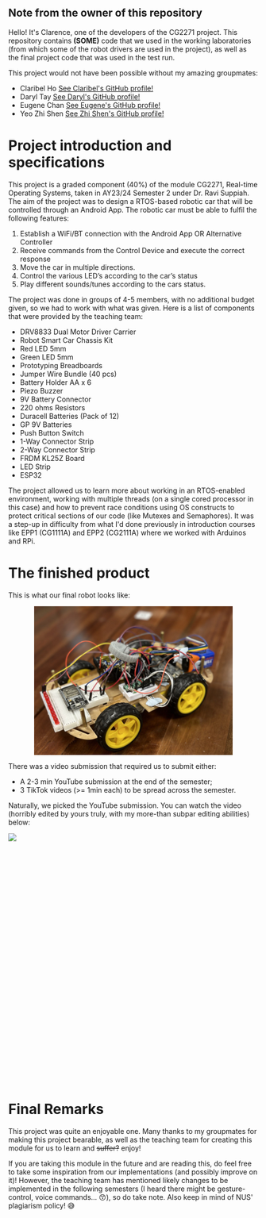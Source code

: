 <style>
    img {
        display: block; 
        margin-left: auto;
        margin-right: auto;
    }
</style>

## Note from the owner of this repository

Hello! It's Clarence, one of the developers of the CG2271 project. 
This repository contains **(SOME)** code that we used in the working laboratories (from which some of the robot drivers are used in the project),
as well as the final project code that was used in the test run. 

This project would not have been possible without my amazing groupmates:
- Claribel Ho [See Claribel's GitHub profile!](https://github.com/claribelho)
- Daryl Tay [See Daryl's GitHub profile!](https://github.com/daryltay415)
- Eugene Chan [See Eugene's GitHub profile!](https://github.com/EugeneChanJiajun)
- Yeo Zhi Shen [See Zhi Shen's GitHub profile!](https://github.com/yeozhishen)

# Project introduction and specifications

This project is a graded component (40%) of the module CG2271, Real-time Operating Systems, taken in AY23/24 Semester 2 under Dr. Ravi Suppiah. 
The aim of the project was to design a RTOS-based robotic car that will be controlled through an Android App. The robotic car must be able to fulfil the following features:
1. Establish a WiFi/BT connection with the Android App OR Alternative Controller
2. Receive commands from the Control Device and execute the correct response
3. Move the car in multiple directions.
4. Control the various LED’s according to the car’s status
5. Play different sounds/tunes according to the cars status.

The project was done in groups of 4-5 members, with no additional budget given, so we had to work with what was given. Here is a list of components that were provided by the teaching team:
- DRV8833 Dual Motor Driver Carrier 
- Robot Smart Car Chassis Kit 
- Red LED 5mm 
- Green LED 5mm 
- Prototyping Breadboards 
- Jumper Wire Bundle (40 pcs) 
- Battery Holder AA x 6 
- Piezo Buzzer 
- 9V Battery Connector 
- 220 ohms Resistors 
- Duracell Batteries (Pack of 12) 
- GP 9V Batteries 
- Push Button Switch 
- 1-Way Connector Strip 
- 2-Way Connector Strip 
- FRDM KL25Z Board 
- LED Strip 
- ESP32

The project allowed us to learn more about working in an RTOS-enabled environment, working with multiple threads (on a single cored processor in this case) and how to prevent race conditions using OS constructs to protect critical sections of our code (like Mutexes and Semaphores). It was a step-up in difficulty from what I'd done previously in introduction courses like EPP1 (CG1111A) and EPP2 (CG2111A) where we worked with Arduinos and RPi. 

# The finished product

This is what our final robot looks like: 

<img height=300 src="CG2271 Robot Image.jpg">

There was a video submission that required us to submit either:
- A 2-3 min YouTube submission at the end of the semester;
- 3 TikTok videos (>= 1min each) to be spread across the semester.

Naturally, we picked the YouTube submission. You can watch the video (horribly edited by yours truly, with my more-than subpar editing abilities) below: 

<a href="https://www.youtube.com/watch?v=wXjS5M0aDrQ"> 
    <img height=500 src="https://img.youtube.com/vi/wXjS5M0aDrQ/0.jpg"> 
</a>

# Final Remarks

This project was quite an enjoyable one. Many thanks to my groupmates for making this project bearable, as well as the teaching team for creating this module for us to learn and ~~suffer?~~ enjoy! 

If you are taking this module in the future and are reading this, do feel free to take some inspiration from our implementations (and possibly improve on it)! However, the teaching team has mentioned likely changes to be implemented in the following semesters (I heard there might be gesture-control, voice commands... 😙), so do take note. Also keep in mind of NUS' plagiarism policy! 😅